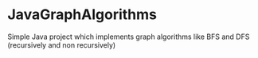 # JavaGraphAlgorithms
Simple Java project which implements graph algorithms like BFS and DFS (recursively and non recursively)
